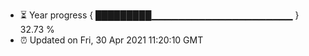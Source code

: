 - ⏳ Year progress { █████████▁▁▁▁▁▁▁▁▁▁▁▁▁▁▁▁▁▁▁▁▁ } 32.73 %
- ⏰ Updated on Fri, 30 Apr 2021 11:20:10 GMT

